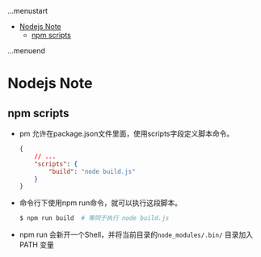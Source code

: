 ...menustart

- [Nodejs Note](#d18aea94aa0f4438e2caa8b2f97d600e)
    - [npm scripts](#77fcf03f0aa3a848efe253c0c5a3c24b)

...menuend


<h2 id="d18aea94aa0f4438e2caa8b2f97d600e"></h2>


# Nodejs Note

<h2 id="77fcf03f0aa3a848efe253c0c5a3c24b"></h2>


## npm scripts

- pm 允许在package.json文件里面，使用scripts字段定义脚本命令。
    ```json
    {
        // ...
        "scripts": {
            "build": "node build.js"
        }
    }
    ```

- 命令行下使用npm run命令，就可以执行这段脚本。
    ```bash
    $ npm run build  # 等同于执行 node build.js
    ```
- npm run 会新开一个Shell，并将当前目录的`node_modules/.bin/` 目录加入PATH 变量

